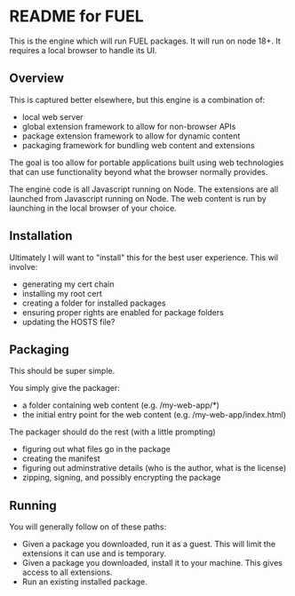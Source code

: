 # README for FUEL

This is the engine which will run FUEL packages.
It will run on node 18+.
It requires a local browser to handle its UI.

## Overview

This is captured better elsewhere, but this engine is a combination of:
- local web server
- global extension framework to allow for non-browser APIs
- package extension framework to allow for dynamic content
- packaging framework for bundling web content and extensions

The goal is too allow for portable applications built using web technologies that can use functionality beyond what the browser normally provides.

The engine code is all Javascript running on Node.
The extensions are all launched from Javascript running on Node.
The web content is run by launching in the local browser of your choice.

## Installation

Ultimately I will want to "install" this for the best user experience.
This wil involve:
- generating my cert chain
- installing my root cert
- creating a folder for installed packages
- ensuring proper rights are enabled for package folders
- updating the HOSTS file?

## Packaging

This should be super simple.

You simply give the packager:
- a folder containing web content (e.g. /my-web-app/*)
- the initial entry point for the web content (e.g. /my-web-app/index.html)

The packager should do the rest (with a little prompting)
- figuring out what files go in the package
- creating the manifest
- figuring out adminstrative details (who is the author, what is the license)
- zipping, signing, and possibly encrypting the package

## Running

You will generally follow on of these paths:
- Given a package you downloaded, run it as a guest. This will limit the extensions it can use and is temporary.
- Given a package you downloaded, install it to your machine. This gives access to all extensions.
- Run an existing installed package.


